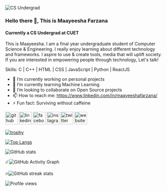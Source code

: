 ![CS Undergrad ](https://i.pinimg.com/564x/16/75/56/16755646fac01ef26c4cf8ff51af99a2.jpg)

### Hello there 👋, This is Maayeesha Farzana
#### Currently a CS Undergrad at CUET

This is Maayeesha. I am a final year undergraduate student of Computer Science & Engineering. I really enjoy learning about different technology and frameworks. I aspire to use & create tools, media that will uplift society. If you are interested in empowering people through technology, Let's talk! 

Skills: C | C++ | HTML | CSS | JavaScript | Python | ReactJS

- 🔭 I’m currently working on personal projects 
- 🌱 I’m currently learning Machine Learning 
- 👯 I’m looking to collaborate on Open Source projects 
- 📫 How to reach me: https://www.linkedin.com/in/maayeeshafarzana/ 
- ⚡ Fun fact: Surviving without caffeine 


[<img src='https://cdn.jsdelivr.net/npm/simple-icons@3.0.1/icons/github.svg' alt='github' height='40'>](https://github.com/maayeesha)  [<img src='https://cdn.jsdelivr.net/npm/simple-icons@3.0.1/icons/linkedin.svg' alt='linkedin' height='40'>](https://www.linkedin.com/in/maayeeshafarzana/)  [<img src='https://cdn.jsdelivr.net/npm/simple-icons@3.0.1/icons/facebook.svg' alt='facebook' height='40'>](https://www.facebook.com/maayeeshafarzana)  [<img src='https://cdn.jsdelivr.net/npm/simple-icons@3.0.1/icons/instagram.svg' alt='instagram' height='40'>](https://www.instagram.com/maayeesha_/)  [<img src='https://cdn.jsdelivr.net/npm/simple-icons@3.0.1/icons/twitter.svg' alt='twitter' height='40'>](https://twitter.com/maayeesha)  [<img src='https://cdn.jsdelivr.net/npm/simple-icons@3.0.1/icons/icloud.svg' alt='website' height='40'>](https://sites.google.com/view/maayeesha)  

[![trophy](https://github-profile-trophy.vercel.app/?username=maayeesha)](https://github.com/ryo-ma/github-profile-trophy)

[![Top Langs](https://github-readme-stats.vercel.app/api/top-langs/?username=maayeesha)](https://github.com/anuraghazra/github-readme-stats)

![GitHub stats](https://github-readme-stats.vercel.app/api?username=maayeesha&show_icons=true&count_private=true)  

☄️![GitHub Activity Graph](https://activity-graph.herokuapp.com/graph?username=maayeesha)  

🔥![GitHub streak stats](https://streak-stats.demolab.com/?user=maayeesha)  

![Profile views](https://gpvc.arturio.dev/maayeesha)  
